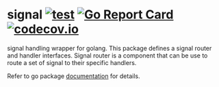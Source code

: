 # signal [![test](https://github.com/gojini/signal/actions/workflows/test.yml/badge.svg?branch=main)](https://github.com/gojini/signal/actions/workflows/test.yml) [![Go Report Card](https://goreportcard.com/badge/gojini.dev/signal)](https://goreportcard.com/report/gojini.dev/signal) [![codecov.io](http://codecov.io/github/gojini/signal/coverage.svg?branch=main)](http://codecov.io/github/goini/signal?branch=main) 

signal handling wrapper for golang. This package defines a signal router and
handler interfaces. Signal router is a component that can be use to route a
set of signal to their specific handlers.

Refer to go package [documentation](https://pkg.go.dev/gojini.dev/signal) for
details.
